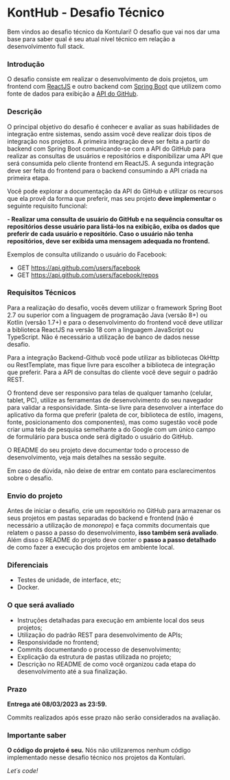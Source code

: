 # KontHub - Desafio Técnico

Bem vindos ao desafio técnico da Kontulari! O desafio que vai nos dar uma base para saber qual é seu atual nível técnico em relação a desenvolvimento full stack.

### Introdução

O desafio consiste em realizar o desenvolvimento de dois projetos, um frontend com [ReactJS](https://reactjs.org) e outro backend com [Spring Boot](https://spring.io/projects/spring-boot) que utilizem como fonte de dados para exibição a [API do GitHub](https://api.github.com).

### Descrição

O principal objetivo do desafio é conhecer e avaliar as suas habilidades de integração entre sistemas, sendo assim você deve realizar dois tipos de integração nos projetos. A primeira integração deve ser feita a partir do backend com Spring Boot comunicando-se com a API do GitHub para realizar as consultas de usuários e repositórios e disponibilizar uma API que será consumida pelo cliente frontend em ReactJS. A segunda integração deve ser feita do frontend para o backend consumindo a API criada na primeira etapa.

Você pode explorar a documentação da API do GitHub e utilizar os recursos que ela provê da forma que preferir, mas seu projeto **deve implementar** o seguinte requisito funcional:

**- Realizar uma consulta de usuário do GitHub e na sequência consultar os repositórios desse usuário para listá-los na exibição, exiba os dados que preferir de cada usuário e repositório. Caso o usuário não tenha repositórios, deve ser exibida uma mensagem adequada no frontend.**

Exemplos de consulta utilizando o usuário do Facebook:

- GET https://api.github.com/users/facebook
- GET https://api.github.com/users/facebook/repos


### Requisitos Técnicos

Para a realização do desafio, vocês devem utilizar o framework Spring Boot 2.7 ou superior com a linguagem de programação Java (versão 8+) ou Kotlin (versão 1.7+) e para o desenvolvimento do frontend você deve utilizar a biblioteca ReactJS na versão 18 com a linguagem JavaScript ou TypeScript. Não é necessário a utilização de banco de dados nesse desafio.

Para a integração Backend-Github você pode utilizar as bibliotecas OkHttp ou RestTemplate, mas fique livre para escolher a biblioteca de integração que preferir. Para a API de consultas do cliente você deve seguir o padrão REST.

O frontend deve ser responsivo para telas de qualquer tamanho (celular, tablet, PC), utilize as ferramentas de desenvolvimento do seu navegador para validar a responsividade. Sinta-se livre para desenvolver a interface do aplicativo da forma que preferir (paleta de cor, biblioteca de estilo, imagens, fonte, posicionamento dos componentes), mas como sugestão você pode criar uma tela de pesquisa semelhante a do Google com um único campo de formulário para busca onde será digitado o usuário do GitHub.

O README do seu projeto deve documentar todo o processo de desenvolvimento, veja mais detalhes na sessão seguite.

Em caso de dúvida, não deixe de entrar em contato para esclarecimentos sobre o desafio.

### Envio do projeto

Antes de iniciar o desafio, crie um repositório no GitHub para armazenar os seus projetos em pastas separadas do backend e frontend (não é necessário a utilização de *monorepo*) e faça commits documentais que relatem o passo a passo do desenvolvimento, **isso também será avaliado**. Além disso o README do projeto deve conter o **passo a passo detalhado** de como fazer a execução dos projetos em ambiente local.

### Diferenciais

- Testes de unidade, de interface, etc;
- Docker.

### O que será avaliado

- Instruções detalhadas para execução em ambiente local dos seus projetos;
- Utilização do padrão REST para desenvolvimento de APIs;
- Responsividade no frontend;
- Commits documentando o processo de desenvolvimento;
- Explicação da estrutura de pastas utilizada no projeto;
- Descrição no README de como você organizou cada etapa do desenvolvimento até a sua finalização.

### Prazo

**Entrega até 08/03/2023 as 23:59.**

Commits realizados após esse prazo não serão considerados na avaliação.

### Importante saber

**O código do projeto é seu.** Nós não utilizaremos nenhum código implementado nesse desafio técnico nos projetos da Kontulari.

*Let´s code!*
